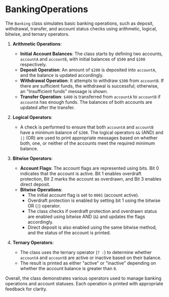 # BankingOperations

The `Banking` class simulates basic banking operations, such as deposit, withdrawal, transfer, and account status checks using arithmetic, logical, bitwise, and ternary operators.

1. **Arithmetic Operations**:
   - **Initial Account Balances**: The class starts by defining two accounts, `accountA` and `accountB`, with initial balances of `$500` and `$200` respectively.
   - **Deposit Operation**: An amount of `$200` is deposited into `accountA`, and the balance is updated accordingly.
   - **Withdrawal Operation**: It attempts to withdraw `$300` from `accountB`. If there are sufficient funds, the withdrawal is successful; otherwise, an "Insufficient funds" message is shown.
   - **Transfer Operation**: `$400` is transferred from `accountA` to `accountB` if `accountA` has enough funds. The balances of both accounts are updated after the transfer.

2. **Logical Operators**:
   - A check is performed to ensure that both `accountA` and `accountB` have a minimum balance of `$200`. The logical operators `&&` (AND) and `||` (OR) are used to print appropriate messages based on whether both, one, or neither of the accounts meet the required minimum balance.

3. **Bitwise Operators**:
   - **Account Flags**: The account flags are represented using bits. Bit 0 indicates that the account is active. Bit 1 enables overdraft protection, Bit 2 marks the account as overdrawn, and Bit 3 enables direct deposit.
   - **Bitwise Operations**:
     - The initial account flag is set to `0001` (account active).
     - Overdraft protection is enabled by setting bit 1 using the bitwise OR (`|`) operator.
     - The class checks if overdraft protection and overdrawn status are enabled using bitwise AND (`&`) and updates the flags accordingly.
     - Direct deposit is also enabled using the same bitwise method, and the status of the account is printed.
   
4. **Ternary Operators**:
   - The class uses the ternary operator (`? :`) to determine whether `accountA` and `accountB` are active or inactive based on their balance.
   - The result is printed as either "active" or "inactive" depending on whether the account balance is greater than `0`.

Overall, the class demonstrates various operators used to manage banking operations and account statuses. Each operation is printed with appropriate feedback for clarity.
